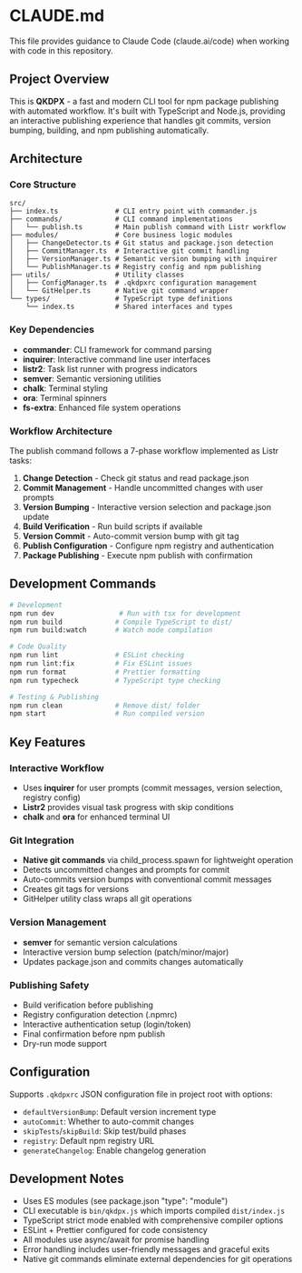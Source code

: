 # CLAUDE.md

This file provides guidance to Claude Code (claude.ai/code) when working with code in this repository.

## Project Overview

This is **QKDPX** - a fast and modern CLI tool for npm package publishing with automated workflow. It's built with TypeScript and Node.js, providing an interactive publishing experience that handles git commits, version bumping, building, and npm publishing automatically.

## Architecture

### Core Structure
```
src/
├── index.ts              # CLI entry point with commander.js
├── commands/             # CLI command implementations
│   └── publish.ts        # Main publish command with Listr workflow
├── modules/              # Core business logic modules
│   ├── ChangeDetector.ts # Git status and package.json detection  
│   ├── CommitManager.ts  # Interactive git commit handling
│   ├── VersionManager.ts # Semantic version bumping with inquirer
│   └── PublishManager.ts # Registry config and npm publishing
├── utils/                # Utility classes
│   ├── ConfigManager.ts  # .qkdpxrc configuration management
│   └── GitHelper.ts      # Native git command wrapper
└── types/                # TypeScript type definitions
    └── index.ts          # Shared interfaces and types
```

### Key Dependencies
- **commander**: CLI framework for command parsing
- **inquirer**: Interactive command line user interfaces
- **listr2**: Task list runner with progress indicators
- **semver**: Semantic versioning utilities
- **chalk**: Terminal styling
- **ora**: Terminal spinners
- **fs-extra**: Enhanced file system operations

### Workflow Architecture
The publish command follows a 7-phase workflow implemented as Listr tasks:
1. **Change Detection** - Check git status and read package.json
2. **Commit Management** - Handle uncommitted changes with user prompts
3. **Version Bumping** - Interactive version selection and package.json update
4. **Build Verification** - Run build scripts if available
5. **Version Commit** - Auto-commit version bump with git tag
6. **Publish Configuration** - Configure npm registry and authentication
7. **Package Publishing** - Execute npm publish with confirmation

## Development Commands

```bash
# Development
npm run dev                # Run with tsx for development
npm run build             # Compile TypeScript to dist/
npm run build:watch       # Watch mode compilation

# Code Quality  
npm run lint              # ESLint checking
npm run lint:fix          # Fix ESLint issues
npm run format            # Prettier formatting
npm run typecheck         # TypeScript type checking

# Testing & Publishing
npm run clean             # Remove dist/ folder
npm start                 # Run compiled version
```

## Key Features

### Interactive Workflow
- Uses **inquirer** for user prompts (commit messages, version selection, registry config)
- **Listr2** provides visual task progress with skip conditions
- **chalk** and **ora** for enhanced terminal UI

### Git Integration
- **Native git commands** via child_process.spawn for lightweight operation
- Detects uncommitted changes and prompts for commit
- Auto-commits version bumps with conventional commit messages
- Creates git tags for versions
- GitHelper utility class wraps all git operations

### Version Management  
- **semver** for semantic version calculations
- Interactive version bump selection (patch/minor/major)
- Updates package.json and commits changes automatically

### Publishing Safety
- Build verification before publishing
- Registry configuration detection (.npmrc)
- Interactive authentication setup (login/token)
- Final confirmation before npm publish
- Dry-run mode support

## Configuration

Supports `.qkdpxrc` JSON configuration file in project root with options:
- `defaultVersionBump`: Default version increment type
- `autoCommit`: Whether to auto-commit changes  
- `skipTests`/`skipBuild`: Skip test/build phases
- `registry`: Default npm registry URL
- `generateChangelog`: Enable changelog generation

## Development Notes

- Uses ES modules (see package.json "type": "module")
- CLI executable is `bin/qkdpx.js` which imports compiled `dist/index.js`
- TypeScript strict mode enabled with comprehensive compiler options
- ESLint + Prettier configured for code consistency
- All modules use async/await for promise handling
- Error handling includes user-friendly messages and graceful exits
- Native git commands eliminate external dependencies for git operations